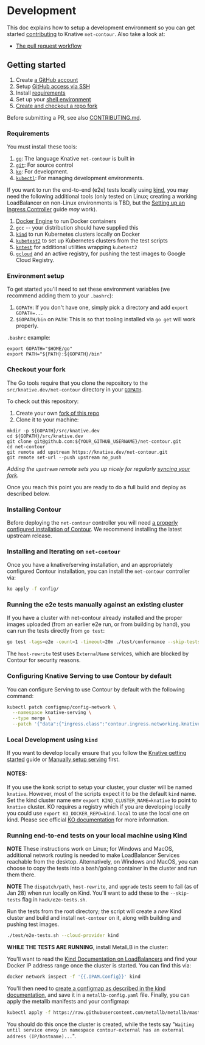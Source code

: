 # Development

This doc explains how to setup a development environment so you can get started
[contributing](https://github.com/knative/docs/blob/main/community/CONTRIBUTING.md)
to Knative `net-contour`. Also take a look at:

- [The pull request workflow](https://github.com/knative/docs/blob/main/community/CONTRIBUTING.md#pull-requests)

## Getting started

1. Create [a GitHub account](https://github.com/join)
1. Setup
   [GitHub access via SSH](https://help.github.com/articles/connecting-to-github-with-ssh/)
1. Install [requirements](#requirements)
1. Set up your [shell environment](#environment-setup)
1. [Create and checkout a repo fork](#checkout-your-fork)

Before submitting a PR, see also [CONTRIBUTING.md](./CONTRIBUTING.md).

### Requirements

You must install these tools:

1. [`go`](https://golang.org/doc/install): The language Knative `net-contour` is
   built in
1. [`git`](https://help.github.com/articles/set-up-git/): For source control
1. [`ko`](https://github.com/google/ko): For development.
1. [`kubectl`](https://kubernetes.io/docs/tasks/tools/install-kubectl/): For
   managing development environments.

If you want to run the end-to-end (e2e) tests locally using
[kind](https://kind.sigs.k8s.io/), you may need the following additional tools
(only tested on Linux; creating a working LoadBalancer on non-Linux environments
is TBD, but the
[Setting up an Ingress Controller](https://kind.sigs.k8s.io/docs/user/ingress/)
guide _may_ work).

1. [Docker Engine](https://docs.docker.com/engine/install/) to run Docker
   containers
1. `gcc` -- your distribution should have supplied this
1. [`kind`](https://kind.sigs.k8s.io/#installation-and-usage) to run Kubernetes
   clusters locally on Docker
1. [`kubetest2`](https://github.com/kubernetes-sigs/kubetest2) to set up
   Kubernetes clusters from the test scripts
1. [`kntest`](https://github.com/knative/test-infra/tree/main/kntest) for
   additional utilities wrapping `kubetest2`
1. [`gcloud`](https://cloud.google.com/sdk/docs/install) and an active registry,
   for pushing the test images to Google Cloud Registry.

### Environment setup

To get started you'll need to set these environment variables (we recommend
adding them to your `.bashrc`):

1. `GOPATH`: If you don't have one, simply pick a directory and add
   `export GOPATH=...`
1. `$GOPATH/bin` on `PATH`: This is so that tooling installed via `go get` will
   work properly.

`.bashrc` example:

```shell
export GOPATH="$HOME/go"
export PATH="${PATH}:${GOPATH}/bin"
```

### Checkout your fork

The Go tools require that you clone the repository to the
`src/knative.dev/net-contour` directory in your
[`GOPATH`](https://github.com/golang/go/wiki/SettingGOPATH).

To check out this repository:

1. Create your own
   [fork of this repo](https://help.github.com/articles/fork-a-repo/)
1. Clone it to your machine:

```shell
mkdir -p ${GOPATH}/src/knative.dev
cd ${GOPATH}/src/knative.dev
git clone git@github.com:${YOUR_GITHUB_USERNAME}/net-contour.git
cd net-contour
git remote add upstream https://knative.dev/net-contour.git
git remote set-url --push upstream no_push
```

_Adding the `upstream` remote sets you up nicely for regularly
[syncing your fork](https://help.github.com/articles/syncing-a-fork/)._

Once you reach this point you are ready to do a full build and deploy as
described below.

### Installing Contour

Before deploying the `net-contour` controller you will need
[a properly configured installation of Contour](https://projectcontour.io/getting-started/).
We recommend installing the latest upstream release.

### Installing and Iterating on `net-contour`

Once you have a knative/serving installation, and an appropriately configured
Contour installation, you can install the `net-contour` controller via:

```bash
ko apply -f config/
```

### Running the e2e tests manually against an existing cluster

If you have a cluster with net-contour already installed and the proper images
uploaded (from an earlier e2e run, or from building by hand), you can run the
tests directly from `go test`:

```bash
go test -tags=e2e -count=1 -timeout=20m ./test/conformance --skip-tests host-rewrite --ingressClass=contour.ingress.networking.knative.dev
```

The `host-rewrite` test uses `ExternalName` services, which are blocked by
Contour for security reasons.

### Configuring Knative Serving to use Contour by default

You can configure Serving to use Contour by default with the following command:

```bash
kubectl patch configmap/config-network \
  --namespace knative-serving \
  --type merge \
  --patch '{"data":{"ingress.class":"contour.ingress.networking.knative.dev"}}'
```

### Local Development using `kind`

If you want to develop locally ensure that you follow the
[Knative getting started](https://knative.dev/docs/getting-started/) guide or
[Manually setup serving](https://github.com/knative/serving/blob/main/DEVELOPMENT.md)
first.

#### NOTES:

If you use the konk script to setup your cluster, your cluster will be named
`knative`. However, most of the scripts expect it to be the default `kind` name.
Set the kind cluster name env `export KIND_CLUSTER_NAME=knative` to point to
`knative` cluster. KO requires a registry which if you are developing locally
you could use `export KO_DOCKER_REPO=kind.local` to use the local one on kind.
Please see official
[KO documentation](https://github.com/google/ko#local-publishing-options) for
more information.

### Running end-to-end tests on your local machine using Kind

**NOTE** These instructions work on Linux; for Windows and MacOS, additional
network routing is needed to make LoadBalancer Services reachable from the
desktop. Alternatively, on Windows and MacOS, you can choose to copy the tests
into a bash/golang container in the cluster and run them there.

**NOTE** The `dispatch/path`, `host-rewrite`, and `upgrade` tests seem to fail
(as of Jan 28) when run locally on Kind. You'll want to add these to the
`--skip-tests` flag in `hack/e2e-tests.sh`.

Run the tests from the root directory; the script will create a _new_ Kind
cluster and build and install `net-contour` on it, along with building and
pushing test images.

```bash
./test/e2e-tests.sh --cloud-provider kind
```

**WHILE THE TESTS ARE RUNNING**, install MetalLB in the cluster:

You'll want to read the
[Kind Documentation on LoadBalancers](https://kind.sigs.k8s.io/docs/user/loadbalancer/)
and find your Docker IP address range once the cluster is started. You can find
this via:

```bash
docker network inspect -f '{{.IPAM.Config}}' kind
```

You'll then need to
[create a configmap as described in the kind documentation](https://kind.sigs.k8s.io/docs/user/loadbalancer/#setup-address-pool-used-by-loadbalancers),
and save it in a `metallb-config.yaml` file. Finally, you can apply the metallb
manifests and your configmap:

```bash
kubectl apply -f https://raw.githubusercontent.com/metallb/metallb/master/manifests/namespace.yaml -f https://raw.githubusercontent.com/metallb/metallb/master/manifests/metallb.yaml  -f metallb-config.yaml
```

You should do this once the cluster is created, while the tests say
"`Waiting until service envoy in namespace contour-external has an external address (IP/hostname)...`".
